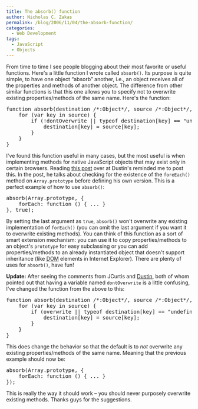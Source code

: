 ```yaml
---
title: The absorb() function
author: Nicholas C. Zakas
permalink: /blog/2006/11/04/the-absorb-function/
categories:
  - Web Development
tags:
  - JavaScript
  - Objects
---
```

From time to time I see people blogging about their most favorite or useful functions. Here's a little function I wrote called `absorb()`. Its purpose is quite simple, to have one object &#8220;absorb&#8221; another, i.e., an object receives all of the properties and methods of another object. The difference from other similar functions is that this one allows you to specify not to overwrite existing properties/methods of the same name. Here's the function:

<pre>function absorb(destination /*:Object*/, source /*:Object*/, dontOverwrite /*:Boolean*/) {
    for (var key in source) {
        if (!dontOverwrite || typeof destination[key] == "undefined"){
            destination[key] = source[key];
        }
    }
}</pre>

I've found this function useful in many cases, but the most useful is when implementing methods for native JavaScript objects that may exist only in certain browsers. Reading <a title="Sugar Arrays: Porting over JavaScript 1.6 Array methods" rel="external" href="http://www.dustindiaz.com/sugar-arrays/">this post</a> over at Dustin's reminded me to post this. In the post, he talks about checking for the existence of the `foreEach()` method on `Array.prototype` before defining his own version. This is a perfect example of how to use `absorb()`:

<pre>absorb(Array.prototype, {
    forEach: function () { ... }
}, true);</pre>

By setting the last argument as `true`, `absorb()` won't overwrite any existing implementation of `forEach()` (you can omit the last argument if you want it to overwrite existing methods). You can think of this function as a sort of smart extension mechanism: you can use it to copy properties/methods to an object's `prototype` for easy subclassing or you can add properties/methods to an already instantiated object that doesn't support inheritance (like <acronym title="Document Object Model">DOM</acronym> elements in Internet Explorer). There are plenty of uses for `absorb()`, have fun!

**Update:** After seeing the comments from JCurtis and <a title="Web Standards with Imagination" rel="external" href="http://www.dustindiaz.com/">Dustin</a>, both of whom pointed out that having a variable named `dontOverwrite` is a little confusing, I've changed the function from the above to this:

<pre>function absorb(destination /*:Object*/, source /*:Object*/, overwrite /*:Boolean*/) {
    for (var key in source) {
        if (overwrite || typeof destination[key] == "undefined"){
            destination[key] = source[key];
        }
    }
}</pre>

This does change the behavior so that the default is to *not* overwrite any existing properties/methods of the same name. Meaning that the previous example should now be:

<pre>absorb(Array.prototype, {
    forEach: function () { ... }
});</pre>

This is really the way it should work &#8211; you should never purposely overwrite existing methods. Thanks guys for the suggestions.

